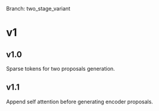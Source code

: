 Branch: two_stage_variant

# v1
## v1.0
Sparse tokens for two proposals generation.

## v1.1
Append self attention before generating encoder proposals.